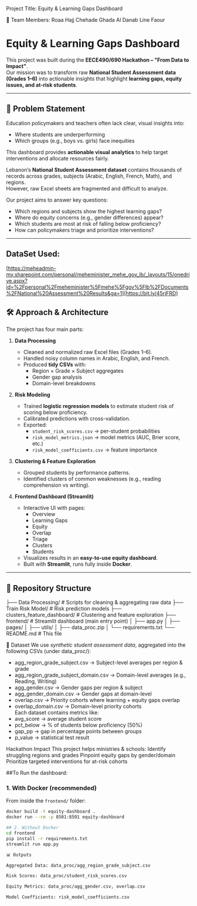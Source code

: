   Project Title: Equity & Learning Gaps Dashboard

👥 Team Members:
Roaa Hajj Chehade
Ghada Al Danab
Line Faour
# Equity & Learning Gaps Dashboard

This project was built during the **EECE490/690 Hackathon – "From Data to Impact"**.  
Our mission was to transform raw **National Student Assessment data (Grades 1–6)** into actionable insights that highlight **learning gaps, equity issues, and at-risk students**.

---

## 🎯 Problem Statement
Education policymakers and teachers often lack clear, visual insights into:
- Where students are underperforming
- Which groups (e.g., boys vs. girls) face inequities

This dashboard provides **actionable visual analytics** to help target interventions and allocate resources fairly.

Lebanon’s **National Student Assessment dataset** contains thousands of records across grades, subjects (Arabic, English, French, Math), and regions.  
However, raw Excel sheets are fragmented and difficult to analyze.

Our project aims to answer key questions:
- Which regions and subjects show the highest learning gaps?
- Where do equity concerns (e.g., gender differences) appear?
- Which students are most at risk of falling below proficiency?
- How can policymakers triage and prioritize interventions?


---
## DataSet Used:
[https://meheadmin-my.sharepoint.com/personal/meheminister_mehe_gov_lb/_layouts/15/onedrive.aspx?id=%2Fpersonal%2Fmeheminister%5Fmehe%5Fgov%5Flb%2FDocuments%2FNational%20Assessment%20Results&ga=1](https://bit.ly/45rjFRD)

## 🛠️ Approach & Architecture

The project has four main parts:

1. **Data Processing**  
   - Cleaned and normalized raw Excel files (Grades 1–6).  
   - Handled noisy column names in Arabic, English, and French.  
   - Produced **tidy CSVs** with:
     - Region × Grade × Subject aggregates  
     - Gender gap analysis  
     - Domain-level breakdowns  

2. **Risk Modeling**  
   - Trained **logistic regression models** to estimate student risk of scoring below proficiency.  
   - Calibrated predictions with cross-validation.  
   - Exported:
     - `student_risk_scores.csv` → per-student probabilities  
     - `risk_model_metrics.json` → model metrics (AUC, Brier score, etc.)  
     - `risk_model_coefficients.csv` → feature importance  

3. **Clustering & Feature Exploration**  
   - Grouped students by performance patterns.  
   - Identified clusters of common weaknesses (e.g., reading comprehension vs writing).  

4. **Frontend Dashboard (Streamlit)**  
   - Interactive UI with pages:  
     - Overview  
     - Learning Gaps  
     - Equity  
     - Overlap  
     - Triage  
     - Clusters  
     - Students  
   - Visualizes results in an **easy-to-use equity dashboard**.  
   - Built with **Streamlit**, runs fully inside **Docker**.

---

## 📂 Repository Structure
├── Data Processing/ # Scripts for cleaning & aggregating raw data
├── Train Risk Model/ # Risk prediction models
├── clusters_feature_dashboard/ # Clustering and feature exploration
├── frontend/ # Streamlit dashboard (main entry point)
│ ├── app.py
│ ├── pages/
│ ├── utils/
│ ├── data_proc.zip
│ └── requirements.txt
└── README.md # This file

📂 Dataset
We use *synthetic student assessment data*, aggregated into the following CSVs (under data_proc/):
- agg_region_grade_subject.csv → Subject-level averages per region & grade  
- agg_region_grade_subject_domain.csv → Domain-level averages (e.g., Reading, Writing)  
- agg_gender.csv → Gender gaps per region & subject  
- agg_gender_domain.csv → Gender gaps at domain-level  
- overlap.csv → Priority cohorts where learning + equity gaps overlap  
- overlap_domain.csv → Domain-level priority cohorts  
Each dataset contains metrics like:
- avg_score → average student score  
- pct_below → % of students below proficiency (50%)  
- gap_pp → gap in percentage points between groups  
- p_value → statistical test result  

Hackathon Impact
This project helps ministries & schools:
Identify struggling regions and grades
Pinpoint equity gaps by gender/domain
Prioritize targeted interventions for at-risk cohorts

##To Run the dashboard:
### 1. With Docker (recommended)
From inside the `frontend/` folder:
```bash
docker build -t equity-dashboard .
docker run --rm -p 8501:8501 equity-dashboard

## 2. Without Docker
cd frontend
pip install -r requirements.txt
streamlit run app.py

📊 Outputs

Aggregated Data: data_proc/agg_region_grade_subject.csv

Risk Scores: data_proc/student_risk_scores.csv

Equity Metrics: data_proc/agg_gender.csv, overlap.csv

Model Coefficients: risk_model_coefficients.csv



